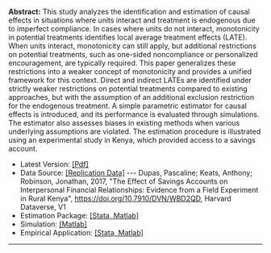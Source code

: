 **Abstract:** This study analyzes the identification and estimation of causal effects in situations where units interact and treatment is endogenous due to imperfect compliance.	In cases where units do not interact, monotonicity in potential treatments identifies local average treatment effects (LATE). When units interact, monotonicity can still apply, but additional restrictions on potential treatments, such as one-sided noncompliance or personalized encouragement, are typically required. This paper generalizes these restrictions into a weaker concept of monotonicity and provides a unified framework for this context. Direct and indirect LATEs are identified under strictly weaker restrictions on potential treatments compared to existing approaches, but with the assumption of an additional exclusion restriction for the endogenous treatment. A simple parametric estimator for causal effects is introduced, and its performance is evaluated through simulations. The estimator also assesses biases in existing methods when various underlying assumptions are violated. The estimation procedure is illustrated using an experimental study in Kenya, which provided access to a savings account.

* Latest Version: [[Pdf]](/assets/docs/3YP.pdf)
* Data Source: [[Replication Data]](https://dataverse.harvard.edu/dataset.xhtml?persistentId=doi:10.7910/DVN/WBD2QD)
--- Dupas, Pascaline; Keats, Anthony; Robinson, Jonathan, 2017, "The Effect of Savings Accounts on Interpersonal Financial Relationships: Evidence from a Field Experiment in Rural Kenya", https://doi.org/10.7910/DVN/WBD2QD, Harvard Dataverse, V1
* Estimation Package: [[Stata, Matlab]](https://github.com/SiwonRyu/LATEs_Estimation)
* Simulation: [[Matlab]](https://github.com/SiwonRyu/LATEs_Simulation)
* Empirical Application: [[Stata, Matlab]](https://github.com/SiwonRyu/LATEs_Empirical)

---